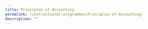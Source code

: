 ```yaml
---
title: Principles of Accounting
permalink: /instructional-programmes/Principles-of-Accounting/
description: ""
---
```

